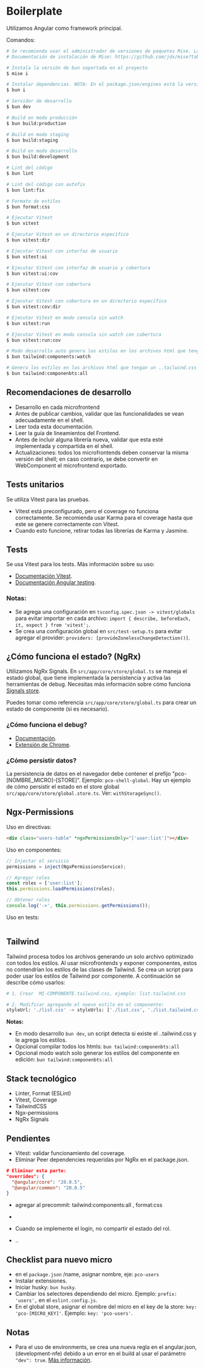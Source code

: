 # Boilerplate

Utilizamos Angular como framework principal.

Comandos:

```sh
# Se recomienda usar el administrador de versiones de paquetes Mise. La versión está en .mise.toml.
# Documentación de instalación de Mise: https://github.com/jdx/mise?tab=readme-ov-file#install-mise

# Instala la versión de bun soportada en el proyecto
$ mise i

# Instalar dependencias. NOTA: En el package.json/engines está la versión de bun/Node a soportada.
$ bun i

# Servidor de desarrollo
$ bun dev

# Build en modo producción
$ bun build:production

# Build en modo staging
$ bun build:staging

# Build en modo desarrollo
$ bun build:development

# Lint del código
$ bun lint

# Lint del código con autofix
$ bun lint:fix

# Formato de estilos
$ bun format:css

# Ejecutar Vitest
$ bun vitest

# Ejecutar Vitest en un directorio específico
$ bun vitest:dir

# Ejecutar Vitest con interfaz de usuario
$ bun vitest:ui

# Ejecutar Vitest con interfaz de usuario y cobertura
$ bun vitest:ui:cov

# Ejecutar Vitest con cobertura
$ bun vitest:cov

# Ejecutar Vitest con cobertura en un directorio específico
$ bun vitest:cov:dir

# Ejecutar Vitest en modo consola sin watch
$ bun vitest:run

# Ejecutar Vitest en modo consola sin watch con cobertura
$ bun vitest:run:cov

# Modo desarrollo auto genera los estilos en los archivos html que tengan un ..tailwind.css compañero.
$ bun tailwind:components:watch

# Genera los estilos en los archivos html que tengan un ..tailwind.css compañero.
$ bun tailwind:componenbts:all
```

## Recomendaciones de desarrollo

- Desarrollo en cada microfrontend
- Antes de publicar cambios, validar que las funcionalidades se vean adecuadamente en el shell.
- Leer toda esta documentación.
- Leer la guía de lineamientos del Frontend.
- Antes de incluir alguna librería nueva, validar que esta esté implementada y compartida en el shell.
- Actualizaciones: todos los microfrontends deben conservar la misma versión del shell; en caso contrario, se debe convertir en WebComponent el microfrontend exportado.

## Tests unitarios

Se utiliza Vitest para las pruebas.

- Vitest está preconfigurado, pero el coverage no funciona correctamente. Se recomienda usar Karma para el coverage hasta que este se genere correctamente con Vitest.
- Cuando esto funcione, retirar todas las librerías de Karma y Jasmine.

## Tests

Se usa Vitest para los tests. Más información sobre su uso:

- [Documentación Vitest](https://vitest.dev/api/expect.html).
- [Documentación Angular testing](https://angular.dev/guide/testing).

### Notas:

- Se agrega una configuración en `tsconfig.spec.json -> vitest/globals` para evitar importar en cada archivo: `import { describe, beforeEach, it, expect } from 'vitest';`.
- Se crea una configuración global en `src/test-setup.ts` para evitar agregar el provider: `providers: [provideZonelessChangeDetection()]`.

## ¿Cómo funciona el estado? (NgRx)

Utilizamos NgRx Signals. En `src/app/core/store/global.ts` se maneja el estado global, que tiene implementada la persistencia y activa las herramientas de debug. Necesitas más información sobre cómo funciona [Signals store](https://ngrx.io/guide/signals/signal-store).

Puedes tomar como referencia `src/app/core/store/global.ts` para crear un estado de componente (si es necesario).

### ¿Cómo funciona el debug?

- [Documentación](https://ngrx-toolkit.angulararchitects.io/docs/with-devtools#disabling-devtools-in-production).
- [Extensión de Chrome](https://chromewebstore.google.com/detail/redux-devtools/lmhkpmbekcpmknklioeibfkpmmfibljd).

### ¿Cómo persistir datos?

La persistencia de datos en el navegador debe contener el prefijo "pco-[NOMBRE_MICRO]-[STORE]". Ejemplo: `pco-shell-global`. Hay un ejemplo de cómo persistir el estado en el store global `src/app/core/store/global.store.ts`. Ver: `withStorageSync()`.

## Ngx-Permissions

Uso en directivas:

```html
<div class="users-table" *ngxPermissionsOnly="['user:list']"></div>
```

Uso en componentes:

```ts
// Injectar el servicio
permissions = inject(NgxPermissionsService);

// Agregar roles
const roles = ['user:list'];
this.permissions.loadPermissions(roles);

// Obtener roles
console.log('->', this.permissions.getPermissions());
```

Uso en tests:

```ts

```

## Tailwind

Tailwind procesa todos los archivos generando un solo archivo optimizado con todos los estilos. Al usar microfrontends y exponer componentes, estos no contendrían los estilos de las clases de Tailwind. Se crea un script para poder usar los estilos de Tailwind por componente. A continuación se describe cómo usarlos:

```sh
# 1. Crear  MI-COMPONENTE.tailwind.css, ejemplo: list.tailwind.css

# 2. Modificar agregando el nuevo estilo en el componente:
styleUrl: './list.css' -> styleUrls: ['./list.css', './list.tailwind.css']

```

**Notas:**

- En modo desarrollo `bun dev`, un script detecta si existe el ..tailwind.css y le agrega los estilos.
- Opcional compilar todos los htmls: `bun tailwind:componenbts:all`
- Opcional modo watch solo generar los estilos del componente en edición: `bun tailwind:componenbts:all`

## Stack tecnológico

- Linter, Format (ESLint)
- Vitest, Coverage
- TailwindCSS
- Ngx-permissions
- NgRx Signals

## Pendientes

- Vitest: validar funcionamiento del coverage.
- Eliminar Peer dependencies requeridas por NgRx en el package.json.

```json
# Eliminar esta parte:
"overrides": {
  "@angular/core": "20.0.5",
  "@angular/common": "20.0.5"
}
```

- agregar al precommit: tailwind:components:all , format:css
-

- Cuando se implemente el login, no compartir el estado del rol.

- ..

## Checklist para nuevo micro

- en el `package.json` /name, asignar nombre, eje: `pco-users`
- Instalar extensiones.
- Iniciar husky: `bun husky`.
- Cambiar los selectores dependiendo del micro. Ejemplo: `prefix: 'users',` en el `eslint.config.js`.
- En el global store, asignar el nombre del micro en el key de la store: `key: 'pco-[MICRO_KEY]'`. Ejemplo: `key: 'pco-users'`.

## Notas

- Para el uso de environments, se crea una nueva regla en el angular.json, (development-nfe) debido a un error en el build al usar el parámetro `"dev": true`. [Más información](https://github.com/angular-architects/module-federation-plugin/issues/753).
